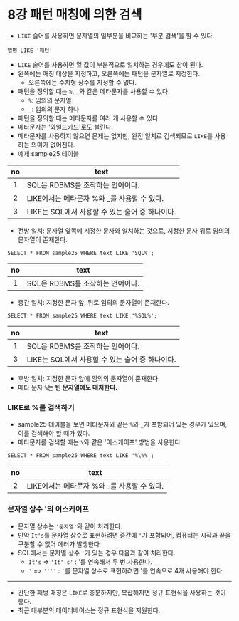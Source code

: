 # 8강 패턴 매칭에 의한 검색
- `LIKE` 술어를 사용하면 문자열의 일부분을 비교하는 '부분 검색'을 할 수 있다.

```
열명 LIKE '패턴'
```

- `LIKE` 술어를 사용하면 열 값이 부분적으로 일치하는 경우에도 참이 된다.
- 왼쪽에는 매칭 대상을 지정하고, 오른쪽에는 패턴을 문자열로 지정한다.
  - 오른쪽에는 수치형 상수를 지정할 수 없다.
- 패턴을 정의할 때는 `%`, `_`와 같은 메타문자를 사용할 수 있다.
  - `%`: 임의의 문자열
  - `_`: 임의의 문자 하나
- 패턴을 정의할 때는 메타문자를 여러 개 사용할 수 있다.
- 메타문자는 '와일드카드'로도 불린다.
- 메타문자를 사용하지 않으면 문제는 없지만, 완전 일치로 검색되므로 `LIKE`를 사용하는 의미가 없어진다.
- 예제 sample25 테이블

| no | text |
|:--:|-------------------------------------------------|
| 1 | SQL은 RDBMS를 조작하는 언어이다. |
| 2 | LIKE에서는 메타문자 %와 _를 사용할 수 있다. |
| 3 | LIKE는 SQL에서 사용할 수 있는 술어 중 하나이다. |

- 전방 일치: 문자열 앞쪽에 지정한 문자와 일치하는 것으로, 지정한 문자 뒤로 임의의 문자열이 존재한다.

```
SELECT * FROM sample25 WHERE text LIKE 'SQL%';
```

| no | text |
|:--:|-------------------------------------------------|
| 1 | SQL은 RDBMS를 조작하는 언어이다. |

- 중간 일치: 지정한 문자 앞, 뒤로 임의의 문자열이 존재한다.

```
SELECT * FROM sample25 WHERE text LIKE '%SQL%';
```

| no | text |
|:--:|-------------------------------------------------|
| 1 | SQL은 RDBMS를 조작하는 언어이다. |
| 3 | LIKE는 SQL에서 사용할 수 있는 술어 중 하나이다. |

- 후방 일치: 지정한 문자 앞에 임의의 문자열이 존재한다.
- 메타 문자 `%`는 **빈 문자열에도 매치한다.**

### LIKE로 %를 검색하기
- sample25 테이블을 보면 메타문자와 같은 `%`와 `_`가 포함되어 있는 경우가 있으며, 이를 검색해야 할 때가 있다.
- 메타문자를 검색할 때는 `\`와 같은 '이스케이프' 방법을 사용한다.

```
SELECT * FROM sample25 WHERE text LIKE '%\%%';
```

| no | text |
|:--:|-------------------------------------------------|
| 2 | LIKE에서는 메타문자 %와 _를 사용할 수 있다. |

### 문자열 상수 '의 이스케이프
- 문자열 상수는 `'문자열'`와 같이 처리한다.
- 만약 `It's`를 문자열 상수로 표현하려면 중간에 `'`가 포함되어, 컴퓨터는 시작과 끝을 구분할 수 없어 에러가 발생한다.
- SQL에서는 문자열 상수 `'`가 있는 경우 다음과 같이 처리한다.
  - `It's` => `'It''s'` : '를 연속해서 두 번 사용한다.
  - `'` => `''''` : `'`를 문자열 상수로 표현하려면 '를 연속으로 4개 사용해야 한다.

---
- 간단한 패텅 매칭은 `LIKE`로 충분하지만, 복잡해지면 정규 표현식을 사용하는 것이 좋다.
- 최근 대부분의 데이터베이스는 정규 표현식을 지원한다.
